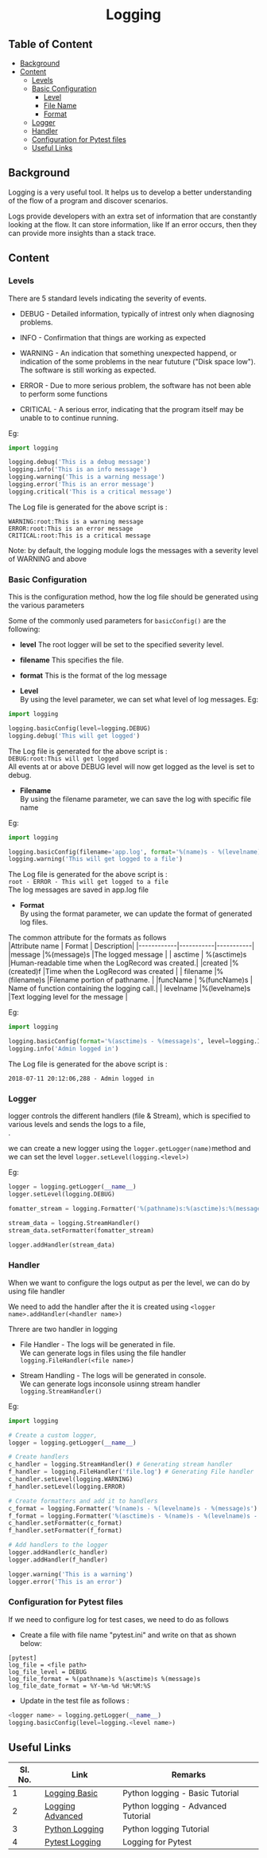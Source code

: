 <h1 align="Center"> Logging</h1>

## Table of Content

* [Background](#background)
* [Content](#content)
    + [Levels](#levels)
    + [Basic Configuration](#testcase)
        * [Level](#level)
        * [File Name](#filename)
        * [Format](#format)
    + [Logger](#logger)
    + [Handler](#handler)
    + [Configuration for Pytest files](#test)
    + [Useful Links](#useful)

## <a name="background"></a> Background

Logging is a very useful tool. It helps us to develop a better understanding of the flow of a program and discover 
scenarios.<br />

Logs provide developers with an extra set of information that are constantly looking at the flow.
It can store information, like If an error occurs, then they can provide more insights than a stack trace. <br />

## <a name="content"></a>Content

### <a name="levels"></a>Levels <br />

There are 5 standard levels indicating the severity of events.

+ DEBUG - Detailed information, typically of intrest only when diagnosing problems.<br />

+ INFO - Confirmation that things are working as expected <br />

+ WARNING - An indication that something unexpected happend, or indication of the some problems in the near fututure ("Disk space low"). The software is still working as expected. <br />

+ ERROR - Due to more serious problem, the software has not been able to perform some functions <br />

+ CRITICAL - A serious error, indicating that the program itself may be unable to to continue running.<br />

Eg: 

```python
import logging

logging.debug('This is a debug message')
logging.info('This is an info message')
logging.warning('This is a warning message')
logging.error('This is an error message')
logging.critical('This is a critical message')
```
The Log file is generated for the above script is : <br />

```WARNING:root:This is a warning message``` <br />
```ERROR:root:This is an error message``` <br />
```CRITICAL:root:This is a critical message``` <br />

Note: by default, the logging module logs the messages with a severity level of WARNING and above <br />

### <a name="basic"></a> Basic Configuration <br />
This is the configuration method, how the log file should be generated using the various parameters <br />

Some of the commonly used parameters for ```basicConfig()``` are the following:

+ **level** The root logger will be set to the specified severity level. <br />
+ **filename** This specifies the file. <br />
+ **format** This is the format of the log message <br />

+ <a name="level"></a> **Level** <br />
By using the level parameter, we can set what level of log messages.
Eg:
```python
import logging

logging.basicConfig(level=logging.DEBUG)
logging.debug('This will get logged')
```
The Log file is generated for the above script is : <br />
```DEBUG:root:This will get logged```<br />
All events at or above DEBUG level will now get logged as the level is set to debug.

+ <a name="filename"></a> **Filename** <br />
By using the filename parameter, we can save the log with specific file name

Eg: 
```python
import logging

logging.basicConfig(filename='app.log', format='%(name)s - %(levelname)s - %(message)s')
logging.warning('This will get logged to a file')
```
The Log file is generated for the above script is : <br />
```root - ERROR - This will get logged to a file``` <br />
The log messages are saved in app.log file <br />

+ <a name="format"></a> **Format** <br />
By using the format parameter, we can update the format of generated log files.

The common attribute for the formats as follows <br>
|Attribute name | Format | Description|
|------------|-----------|-----------|
|message |%(message)s |The logged message |
| asctime | %(asctime)s |Human-readable time when the LogRecord was created.|
|created |%(created)f |Time when the LogRecord was created |
| filename |%(filename)s |Filename portion of pathname. |
|funcName | %(funcName)s | Name of function containing the logging call.|
| levelname |%(levelname)s |Text logging level for the message |

Eg:
```python
import logging

logging.basicConfig(format='%(asctime)s - %(message)s', level=logging.INFO)
logging.info('Admin logged in')
```
The Log file is generated for the above script is : <br />

```2018-07-11 20:12:06,288 - Admin logged in```

### <a name="logger"></a> Logger <br />
logger controls the different handlers (file & Stream), which is specified to various levels and sends the logs to a file,<br />.

we can create a new logger using the ```logger.getLogger(name)```method and we can set the level ```logger.setLevel(logging.<level>)``` <br >

Eg: 
```python
logger = logging.getLogger(__name__)
logger.setLevel(logging.DEBUG)

fomatter_stream = logging.Formatter('%(pathname)s:%(asctime)s:%(message)s')

stream_data = logging.StreamHandler()
stream_data.setFormatter(fomatter_stream)

logger.addHandler(stream_data)
```
### <a name="handler"></a> Handler <br />
When we want to configure the logs output as per the level, we can do by using file handler <br />

We need to add the handler after the it is created using ```<logger name>.addHandler(<handler name>)```

Threre are two handler in logging 
+ File Handler - The logs will be generated in file.<br />
We can generate logs in files using the file handler ```logging.FileHandler(<file name>)```

+ Stream Handling - The logs will be generated in console. <br />
We can generate logs inconsole usinng stream handler ```logging.StreamHandler()```

Eg: 
```python
import logging

# Create a custom logger, 
logger = logging.getLogger(__name__)

# Create handlers
c_handler = logging.StreamHandler() # Generating stream handler
f_handler = logging.FileHandler('file.log') # Generating File handler
c_handler.setLevel(logging.WARNING)
f_handler.setLevel(logging.ERROR)

# Create formatters and add it to handlers
c_format = logging.Formatter('%(name)s - %(levelname)s - %(message)s')
f_format = logging.Formatter('%(asctime)s - %(name)s - %(levelname)s - %(message)s')
c_handler.setFormatter(c_format)
f_handler.setFormatter(f_format)

# Add handlers to the logger
logger.addHandler(c_handler)
logger.addHandler(f_handler)

logger.warning('This is a warning')
logger.error('This is an error')
```

### <a name="test"></a> Configuration for Pytest files <br />
If we need to configure log for test cases, we need to do as follows

+ Create a file with file name "pytest.ini" and write on that as shown below:
```
[pytest]
log_file = <file path>
log_file_level = DEBUG 
log_file_format = %(pathname)s %(asctime)s %(message)s
log_file_date_format = %Y-%m-%d %H:%M:%S
```
+  Update in the test file as follows :
```python 
<logger name> = logging.getLogger(__name__)
logging.basicConfig(level=logging.<level name>)
```

## <a name="useful"></a> Useful Links

| **Sl. No.** | **Link** | **Remarks** |
----------|--------------|--------------
1| [Logging Basic](https://www.youtube.com/watch?v=-ARI4Cz-awo)| Python logging - Basic Tutorial |
2| [Logging Advanced](https://www.youtube.com/watch?v=jxmzY9soFXg) | Python logging - Advanced Tutorial |
3 | [Python Logging](https://docs.python.org/3/library/logging.html)| Python logging Tutorial|
4 | [Pytest Logging](https://stackoverflow.com/questions/4673373/logging-within-pytest-tests)| Logging for Pytest|
